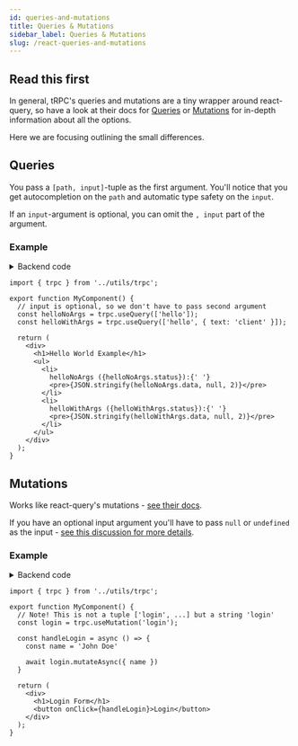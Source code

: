 ```yaml
---
id: queries-and-mutations
title: Queries & Mutations
sidebar_label: Queries & Mutations
slug: /react-queries-and-mutations
---
```


## Read this first

In general, tRPC's queries and mutations are a tiny wrapper around react-query, so have a look at their docs for [Queries](https://react-query.tanstack.com/guides/queries) or [Mutations](https://react-query.tanstack.com/guides/mutations) for in-depth information about all the options.

Here we are focusing outlining the small differences.

## Queries

You pass a `[path, input]`-tuple as the first argument. You'll notice that you get autocompletion on the `path` and automatic type safety on the `input`.

If an `input`-argument is optional, you can omit the `, input` part of the argument.

### Example

<details><summary>Backend code</summary>

```tsx
import * as trpc from '@trpc/server';
import { z } from 'zod';

trpc.router()
  // Create procedure at path 'hello'
  .query('hello', {
    // using zod schema to validate and infer input values
    input: z
      .object({
        text: z.string().optional(),
      })
      .optional(),
    resolve({ input }) {
      return {
        greeting: `hello ${input?.text ?? 'world'}`,
      };
    },
  })
```
</details>


```tsx
import { trpc } from '../utils/trpc';

export function MyComponent() {
  // input is optional, so we don't have to pass second argument
  const helloNoArgs = trpc.useQuery(['hello']);
  const helloWithArgs = trpc.useQuery(['hello', { text: 'client' }]);

  return (
    <div>
      <h1>Hello World Example</h1>
      <ul>
        <li>
          helloNoArgs ({helloNoArgs.status}):{' '}
          <pre>{JSON.stringify(helloNoArgs.data, null, 2)}</pre>
        </li>
        <li>
          helloWithArgs ({helloWithArgs.status}):{' '}
          <pre>{JSON.stringify(helloWithArgs.data, null, 2)}</pre>
        </li>
      </ul>
    </div>
  );
}
```



## Mutations


Works like react-query's mutations - [see their docs](https://react-query.tanstack.com/guides/mutations).

If you have an optional input argument you'll have to pass `null` or `undefined` as the input - [see this discussion for more details](https://github.com/trpc/trpc/issues/390).

### Example

<details><summary>Backend code</summary>

```tsx
import * as trpc from '@trpc/server';
import { z } from 'zod';

trpc.router()
  // Create procedure at path 'login'
  // The syntax is identical to creating queries
  .mutation('login', {
    // using zod schema to validate and infer input values
    input: z
      .object({
        name: z.string(),
      })
    async resolve({ input }) {
      // Here some login stuff would happen
      
      return {
        user: {
          name: input.name,
          role: 'ADMIN'
        },
      };
    },
  })
```
</details>


```tsx
import { trpc } from '../utils/trpc';

export function MyComponent() {
  // Note! This is not a tuple ['login', ...] but a string 'login'
  const login = trpc.useMutation('login');
  
  const handleLogin = async () => {
    const name = 'John Doe'
    
    await login.mutateAsync({ name })
  }

  return (
    <div>
      <h1>Login Form</h1>
      <button onClick={handleLogin}>Login</button>
    </div>
  );
}
```
